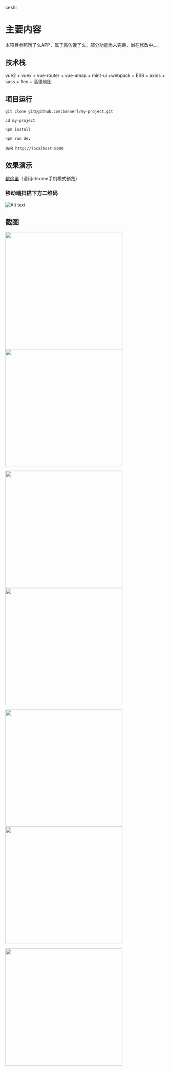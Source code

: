ceshi
# 主要内容
  本项目参照饿了么APP，属于高仿饿了么，部分功能尚未完善，尚在修改中。。。
  
 
## 技术栈
 vue2 + vuex + vue-router + vue-amap + mint-ui +webpack + ES6 + axios + sass + flex + 高德地图 
 
## 项目运行
    git clone git@github.com:bannerl/my-project.git

    cd my-project

    npm install
    
    npm run dev

    访问 http://localhost:8080
    
## 效果演示
  [戳这里](http://106.14.169.113:8080/#/index)（请用chrome手机模式预览）
    
### 移动端扫描下方二维码
 ![Alt text](./img/erweima.png)

## 截图
  <img src="./img/index.jpg" width="365" style="margin-right:28px;" /> <img src="./img/user.jpg" width="365" />
  
  <img src="./img/order.jpg" width="365" style="margin-right:28px;" /> <img src="./img/address.jpg" width="365" />
  
  <img src="./img/shop.jpg" width="365" style="margin-right:28px;" /> <img src="./img/user-1.jpg" width="365" />
  
  <img src="./img/user-1.jpg" width="365" />
